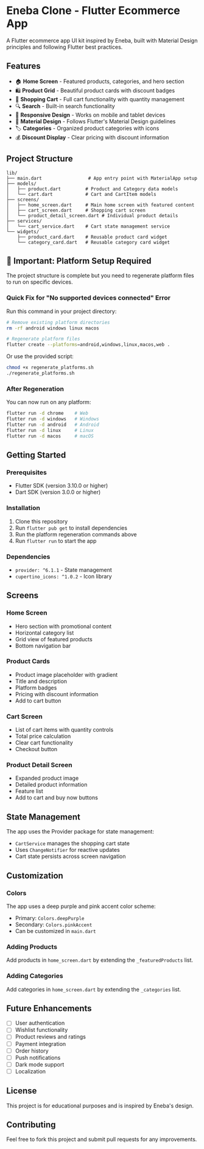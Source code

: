 
# Eneba Clone - Flutter Ecommerce App

A Flutter ecommerce app UI kit inspired by Eneba, built with Material Design principles and following Flutter best practices.

## Features

- 🏠 **Home Screen** - Featured products, categories, and hero section
- 🛍️ **Product Grid** - Beautiful product cards with discount badges
- 🛒 **Shopping Cart** - Full cart functionality with quantity management
- 🔍 **Search** - Built-in search functionality
- 📱 **Responsive Design** - Works on mobile and tablet devices
- 🎨 **Material Design** - Follows Flutter's Material Design guidelines
- 🏷️ **Categories** - Organized product categories with icons
- 💰 **Discount Display** - Clear pricing with discount information

## Project Structure

```
lib/
├── main.dart                 # App entry point with MaterialApp setup
├── models/
│   ├── product.dart         # Product and Category data models
│   └── cart.dart            # Cart and CartItem models
├── screens/
│   ├── home_screen.dart     # Main home screen with featured content
│   ├── cart_screen.dart     # Shopping cart screen
│   └── product_detail_screen.dart # Individual product details
├── services/
│   └── cart_service.dart    # Cart state management service
└── widgets/
    ├── product_card.dart    # Reusable product card widget
    └── category_card.dart   # Reusable category card widget
```

## 🚨 Important: Platform Setup Required

The project structure is complete but you need to regenerate platform files to run on specific devices.

### Quick Fix for "No supported devices connected" Error

Run this command in your project directory:

```bash
# Remove existing platform directories
rm -rf android windows linux macos

# Regenerate platform files
flutter create --platforms=android,windows,linux,macos,web .
```

Or use the provided script:
```bash
chmod +x regenerate_platforms.sh
./regenerate_platforms.sh
```

### After Regeneration

You can now run on any platform:
```bash
flutter run -d chrome    # Web
flutter run -d windows   # Windows  
flutter run -d android   # Android
flutter run -d linux     # Linux
flutter run -d macos     # macOS
```

## Getting Started

### Prerequisites
- Flutter SDK (version 3.10.0 or higher)
- Dart SDK (version 3.0.0 or higher)

### Installation
1. Clone this repository
2. Run `flutter pub get` to install dependencies
3. Run the platform regeneration commands above
4. Run `flutter run` to start the app

### Dependencies
- `provider: ^6.1.1` - State management
- `cupertino_icons: ^1.0.2` - Icon library

## Screens

### Home Screen
- Hero section with promotional content
- Horizontal category list
- Grid view of featured products
- Bottom navigation bar

### Product Cards
- Product image placeholder with gradient
- Title and description
- Platform badges
- Pricing with discount information
- Add to cart button

### Cart Screen
- List of cart items with quantity controls
- Total price calculation
- Clear cart functionality
- Checkout button

### Product Detail Screen
- Expanded product image
- Detailed product information
- Feature list
- Add to cart and buy now buttons

## State Management

The app uses the Provider package for state management:
- `CartService` manages the shopping cart state
- Uses `ChangeNotifier` for reactive updates
- Cart state persists across screen navigation

## Customization

### Colors
The app uses a deep purple and pink accent color scheme:
- Primary: `Colors.deepPurple`
- Secondary: `Colors.pinkAccent`
- Can be customized in `main.dart`

### Adding Products
Add products in `home_screen.dart` by extending the `_featuredProducts` list.

### Adding Categories
Add categories in `home_screen.dart` by extending the `_categories` list.

## Future Enhancements

- [ ] User authentication
- [ ] Wishlist functionality
- [ ] Product reviews and ratings
- [ ] Payment integration
- [ ] Order history
- [ ] Push notifications
- [ ] Dark mode support
- [ ] Localization

## License

This project is for educational purposes and is inspired by Eneba's design.

## Contributing

Feel free to fork this project and submit pull requests for any improvements.
